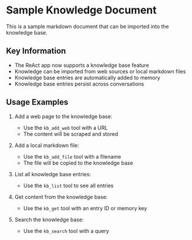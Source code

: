 # Sample Knowledge Document

This is a sample markdown document that can be imported into the knowledge base.

## Key Information

- The ReAct app now supports a knowledge base feature
- Knowledge can be imported from web sources or local markdown files
- Knowledge base entries are automatically added to memory
- Knowledge base entries persist across conversations

## Usage Examples

1. Add a web page to the knowledge base:
   - Use the `kb_add_web` tool with a URL
   - The content will be scraped and stored

2. Add a local markdown file:
   - Use the `kb_add_file` tool with a filename
   - The file will be copied to the knowledge base

3. List all knowledge base entries:
   - Use the `kb_list` tool to see all entries

4. Get content from the knowledge base:
   - Use the `kb_get` tool with an entry ID or memory key

5. Search the knowledge base:
   - Use the `kb_search` tool with a query
